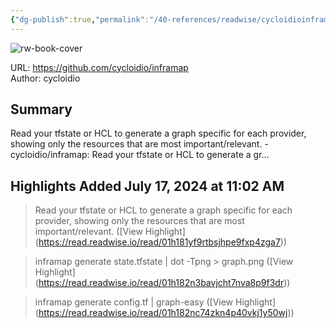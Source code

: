 ```yaml
---
{"dg-publish":true,"permalink":"/40-references/readwise/cycloidioinframap/","tags":["rw/articles"]}
---
```



![rw-book-cover](https://opengraph.githubassets.com/69ee1e8f6f3b75a0ef333dd0b77e3090dd5b270968c65b3f8ec7acb6e74eff9e/cycloidio/inframap)

  

URL: <https://github.com/cycloidio/inframap>  
Author: cycloidio

## Summary

Read your tfstate or HCL to generate a graph specific for each provider, showing only the resources that are most important/relevant. - cycloidio/inframap: Read your tfstate or HCL to generate a gr...

## Highlights Added July 17, 2024 at 11:02 AM

> Read your tfstate or HCL to generate a graph specific for each provider, showing only the resources that are most important/relevant. ([View Highlight] (<https://read.readwise.io/read/01h181yf9rtbsjhpe9fxp4zga7>))

> inframap generate state.tfstate | dot -Tpng > graph.png ([View Highlight] (<https://read.readwise.io/read/01h182n3bavjcht7nva8p9f3dr>))

> inframap generate config.tf | graph-easy ([View Highlight] (<https://read.readwise.io/read/01h182nc74zkn4p40vkj1y50wj>))
